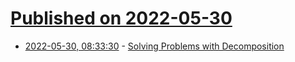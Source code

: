 # [Published on 2022-05-30](index.md)

* [2022-05-30, 08:33:30](https://news.ycombinator.com/item?id=31556758) - [Solving Problems with Decomposition](https://www.erichgrunewald.com/posts/decomposition-and-problem-solving/)
